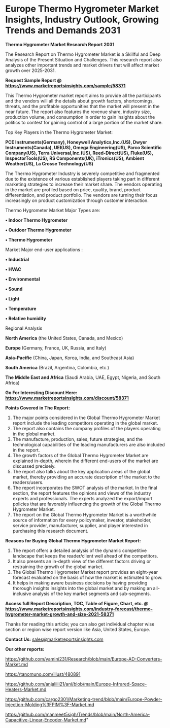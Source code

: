 # Europe Thermo Hygrometer Market Insights, Industry Outlook, Growing Trends and Demands 2031

<strong>Thermo Hygrometer Market Research Report 2031</strong>

The Research Report on Thermo Hygrometer Market is a Skillful and Deep Analysis of the Present Situation and Challenges. This research report also analyzes other important trends and market drivers that will affect market growth over 2025-2031.

<strong>Request Sample Report @ <a href=https://www.marketreportsinsights.com/sample/58371>https://www.marketreportsinsights.com/sample/58371</a></strong>

This Thermo Hygrometer market report aims to provide all the participants and the vendors will all the details about growth factors, shortcomings, threats, and the profitable opportunities that the market will present in the near future. The report also features the revenue share, industry size, production volume, and consumption in order to gain insights about the politics to contest for gaining control of a large portion of the market share.

Top Key Players in the Thermo Hygrometer Market:

<strong>PCE Instruments(Germany), Honeywell Analytics,Inc.(US), Dwyer Instruments(Canada), UEI(US), Omega Engineering(US), Parco Scientific Company(US), Terra Universal,Inc.(US), Reed-Direct(US), Fluke(US), InspectorTools(US), RS Components(UK), iTronics(US), Ambient Weather(US), La Crosse Technology(US)</strong>

The Thermo Hygrometer Industry is severely competitive and fragmented due to the existence of various established players taking part in different marketing strategies to increase their market share. The vendors operating in the market are profiled based on price, quality, brand, product differentiation, and product portfolio. The vendors are turning their focus increasingly on product customization through customer interaction.

Thermo Hygrometer Market Major Types are:

<strong>• Indoor Thermo Hygrometer

• Outdoor Thermo Hygrometer

• Thermo Hygrometer</strong>

Market Major end-user applications :

<strong>• Industrial

• HVAC

• Environmental

• Sound

• Light

• Temperature

• Relative humidity</strong>

Regional Analysis

</u><strong><b>North America</b></strong> (the United States, Canada, and Mexico)

<strong><b>Europe </b></strong>(Germany, France, UK, Russia, and Italy)

<strong><b>Asia-Pacific</b></strong> (China, Japan, Korea, India, and Southeast Asia)

<strong><b>South America</b></strong> (Brazil, Argentina, Colombia, etc.)

<strong><b>The Middle East and Africa</b></strong> (Saudi Arabia, UAE, Egypt, Nigeria, and South Africa)

<strong>Go For Interesting Discount Here: <a href=https://www.marketreportsinsights.com/discount/58371>https://www.marketreportsinsights.com/discount/58371</a></strong>

<strong>Points Covered in The Report:</strong>
<ol>
  <li>The major points considered in the Global Thermo Hygrometer Market report include the leading competitors operating in the global market.</li>
  <li>The report also contains the company profiles of the players operating in the global market.</li>
  <li>The manufacture, production, sales, future strategies, and the technological capabilities of the leading manufacturers are also included in the report.</li>
  <li>The growth factors of the Global Thermo Hygrometer Market are explained in-depth, wherein the different end-users of the market are discussed precisely.</li>
  <li>The report also talks about the key application areas of the global market, thereby providing an accurate description of the market to the readers/users.</li>
  <li>The report incorporates the SWOT analysis of the market. In the final section, the report features the opinions and views of the industry experts and professionals. The experts analyzed the export/import policies that are favorably influencing the growth of the Global Thermo Hygrometer Market.</li>
  <li>The report on the Global Thermo Hygrometer Market is a worthwhile source of information for every policymaker, investor, stakeholder, service provider, manufacturer, supplier, and player interested in purchasing this research document.</li>
</ol>
<strong>Reasons for Buying Global Thermo Hygrometer Market Report:</strong>

<ol>
  <li>The report offers a detailed analysis of the dynamic competitive landscape that keeps the reader/client well ahead of the competitors.</li>
  <li>It also presents an in-depth view of the different factors driving or restraining the growth of the global market.</li>
  <li>The Global Thermo Hygrometer Market report provides an eight-year forecast evaluated on the basis of how the market is estimated to grow.</li>
  <li>It helps in making aware business decisions by having providing thorough insights insights into the global market and by making an all-inclusive analysis of the key market segments and sub-segments.</li>
</ol>
<strong>Access full Report Description, TOC, Table of Figure, Chart, etc. @ <a href=https://www.marketreportsinsights.com/industry-forecast/thermo-hygrometer-market-growth-and-size-2021-58371>https://www.marketreportsinsights.com/industry-forecast/thermo-hygrometer-market-growth-and-size-2021-58371</a></strong>


Thanks for reading this article; you can also get individual chapter wise section or region wise report version like Asia, United States, Europe.

<strong>Contact Us:</strong>
sales@marketreportsinsights.com

<strong>Our other reports:</strong>

<a href=https://github.com/yamini231/Research/blob/main/Europe-AD-Converters-Market.md>https://github.com/yamini231/Research/blob/main/Europe-AD-Converters-Market.md</a>

<a href=https://tanomuno.com/illust/480891>https://tanomuno.com/illust/480891</a>

<a href=https://github.com/anjaliiii21/ani/blob/main/Europe-Infrared-Space-Heaters-Market.md>https://github.com/anjaliiii21/ani/blob/main/Europe-Infrared-Space-Heaters-Market.md</a>

<a href=https://github.com/cargo2301/Marketing-trend/blob/main/Europe-Powder-Injection-Molding%3FPIM%3F-Market.md>https://github.com/cargo2301/Marketing-trend/blob/main/Europe-Powder-Injection-Molding%3FPIM%3F-Market.md</a>

<a href=https://github.com/manmeet5sigh/Trends/blob/main/North-America-Capacitive-Linear-Encoder-Market.md>https://github.com/manmeet5sigh/Trends/blob/main/North-America-Capacitive-Linear-Encoder-Market.md</a>"
